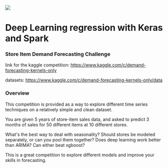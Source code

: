 ![](https://kaggle2.blob.core.windows.net/competitions/kaggle/9999/logos/header.png?t=2018-06-28-21-19-41)

# Deep Learning regression with Keras and Spark

### Store Item Demand Forecasting Challenge

link for the kaggle competition: https://www.kaggle.com/c/demand-forecasting-kernels-only

datasets: https://www.kaggle.com/c/demand-forecasting-kernels-only/data

### Overview
This competition is provided as a way to explore different time series techniques on a relatively simple and clean dataset.

You are given 5 years of store-item sales data, and asked to predict 3 months of sales for 50 different items at 10 different stores.

What's the best way to deal with seasonality? Should stores be modeled separately, or can you pool them together? Does deep learning work better than ARIMA? Can either beat xgboost?

This is a great competition to explore different models and improve your skills in forecasting.